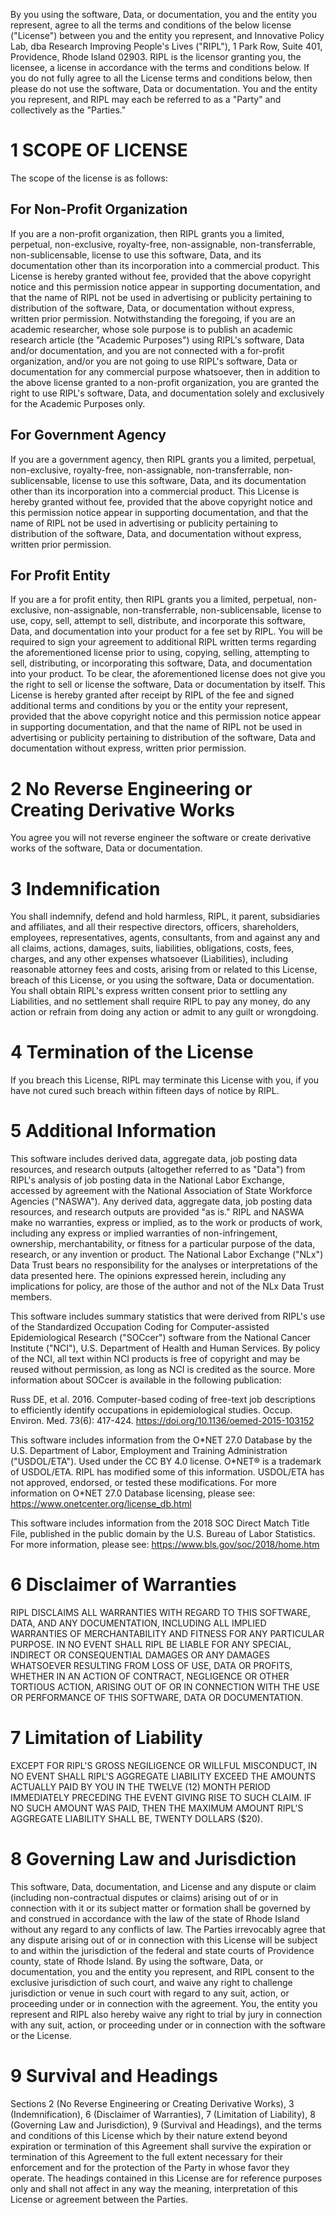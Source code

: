 By you using the software, Data, or documentation, you and the entity you represent, agree to all the terms and conditions of the below license ("License") between you and the entity you represent, and Innovative Policy Lab, dba Research Improving People's Lives ("RIPL"), 1 Park Row, Suite 401, Providence, Rhode Island 02903.  RIPL is the licensor granting you, the licensee, a license in accordance with the terms and conditions below.  If you do not fully agree to all the License terms and conditions below, then please do not use the software, Data or documentation.  You and the entity you represent, and RIPL may each be referred to as a "Party" and collectively as the "Parties."

# 1 SCOPE OF LICENSE

The scope of the license is as follows:

## For Non-Profit Organization

If you are a non-profit organization, then RIPL grants you a limited, perpetual, non-exclusive, royalty-free, non-assignable, non-transferrable, non-sublicensable, license to use this software, Data, and its documentation other than its incorporation into a commercial product.  This License is hereby granted without fee, provided that the above copyright notice and this permission notice appear in supporting documentation, and that the name of RIPL not be used in advertising or publicity pertaining to distribution of the software, Data, or documentation without express, written prior permission.  Notwithstanding the foregoing, if you are an academic researcher, whose sole purpose is to publish an academic research article (the "Academic Purposes") using RIPL's software, Data and/or documentation, and you are not connected with a for-profit organization, and/or you are not going to use RIPL's software, Data or documentation for any commercial purpose whatsoever, then in addition to the above license granted to a non-profit organization, you are granted the right to use RIPL's software, Data, and documentation solely and exclusively for the Academic Purposes only. 

## For Government Agency

If you are a government agency, then RIPL grants you a limited, perpetual, non-exclusive, royalty-free, non-assignable, non-transferrable, non-sublicensable, license to use this software, Data, and its documentation other than its incorporation into a commercial product.  This License is hereby granted without fee, provided that the above copyright notice and this permission notice appear in supporting documentation, and that the name of RIPL not be used in advertising or publicity pertaining to distribution of the software, Data, and documentation without express, written prior permission.

## For Profit Entity

If you are a for profit entity, then RIPL grants you a limited, perpetual, non-exclusive, non-assignable, non-transferrable, non-sublicensable, license to use, copy, sell, attempt to sell, distribute, and incorporate this software, Data, and documentation into your product for a fee set by RIPL.  You will be required to sign your agreement to additional RIPL written terms regarding the aforementioned license prior to using, copying, selling, attempting to sell, distributing, or incorporating this software, Data, and documentation into your product.  To be clear, the aforementioned license does not give you the right to sell or license the software, Data or documentation by itself.  This License is hereby granted after receipt by RIPL of the fee and signed additional terms and conditions by you or the entity your represent, provided that the above copyright notice and this permission notice appear in supporting documentation, and that the name of RIPL not be used in advertising or publicity pertaining to distribution of the software, Data and documentation without express, written prior permission.

# 2 No Reverse Engineering or Creating Derivative Works

You agree you will not reverse engineer the software or create derivative works of the software, Data or documentation.  

# 3 Indemnification

You shall indemnify, defend and hold harmless, RIPL, it parent, subsidiaries and affiliates, and all their respective directors, officers, shareholders, employees, representatives, agents, consultants, from and against any and all claims, actions, damages, suits, liabilities, obligations, costs, fees, charges, and any other expenses whatsoever (Liabilities), including reasonable attorney fees and costs, arising from or related to this License, breach of this License, or you using the software, Data or documentation.  You shall obtain RIPL's express written consent prior to settling any Liabilities, and no settlement shall require RIPL to pay any money, do any action or refrain from doing any action or admit to any guilt or wrongdoing.  

# 4 Termination of the License

If you breach this License, RIPL may terminate this License with you, if you have not cured such breach within fifteen days of notice by RIPL.  

# 5 Additional Information

This software includes derived data, aggregate data, job posting data resources, and research outputs (altogether referred to as "Data") from RIPL's analysis of job posting data in the National Labor Exchange, accessed by agreement with the National Association of State Workforce Agencies ("NASWA").  Any derived data, aggregate data, job posting data resources, and research outputs are provided "as is." RIPL and NASWA make no warranties, express or implied, as to the work or products of work, including any express or implied warranties of non-infringement, ownership, merchantability, or fitness for a particular purpose of the data, research, or any invention or product.  The National Labor Exchange ("NLx") Data Trust bears no responsibility for the analyses or interpretations of the data presented here. The opinions expressed herein, including any implications for policy, are those of the author and not of the NLx Data Trust members.

This software includes summary statistics that were derived from RIPL's use of the Standardized Occupation Coding for Computer-assisted Epidemiological Research ("SOCcer") software from the National Cancer Institute ("NCI"), U.S. Department of Health and Human Services.  By policy of the NCI, all text within NCI products is free of copyright and may be reused without permission, as long as NCI is credited as the source. More information about
SOCcer is available in the following publication:

Russ DE, et al. 2016. Computer-based coding of free-text job descriptions to efficiently identify occupations in epidemiological studies. Occup. Environ. Med. 73(6): 417-424. https://doi.org/10.1136/oemed-2015-103152

This software includes information from the O\*NET 27.0 Database by the U.S. Department of Labor, Employment and Training Administration ("USDOL/ETA").  Used under the CC BY 4.0 license.  O\*NET® is a trademark of USDOL/ETA.  RIPL has modified some of this information.  USDOL/ETA has not approved, endorsed, or tested these modifications.  For more information on O\*NET 27.0 Database licensing, please see: https://www.onetcenter.org/license_db.html

This software includes information from the 2018 SOC Direct Match Title File, published in the public domain by the U.S. Bureau of Labor Statistics.  For more information, please see: https://www.bls.gov/soc/2018/home.htm

# 6 Disclaimer of Warranties

RIPL DISCLAIMS ALL WARRANTIES WITH REGARD TO THIS SOFTWARE, DATA, AND ANY DOCUMENTATION, INCLUDING ALL IMPLIED WARRANTIES OF MERCHANTABILITY AND FITNESS FOR ANY PARTICULAR PURPOSE.  IN NO EVENT SHALL RIPL BE LIABLE FOR ANY SPECIAL, INDIRECT OR CONSEQUENTIAL DAMAGES OR ANY DAMAGES WHATSOEVER RESULTING FROM LOSS OF USE, DATA OR PROFITS, WHETHER IN AN ACTION OF CONTRACT, NEGLIGENCE OR OTHER TORTIOUS ACTION, ARISING OUT OF OR IN CONNECTION WITH THE USE OR PERFORMANCE OF THIS SOFTWARE, DATA OR DOCUMENTATION.

# 7 Limitation of Liability

EXCEPT FOR RIPL'S GROSS NEGILIGENCE OR WILLFUL MISCONDUCT, IN NO EVENT SHALL RIPL'S AGGREGATE LIABILITY EXCEED THE AMOUNTS ACTUALLY PAID BY YOU IN THE TWELVE (12) MONTH PERIOD IMMEDIATELY PRECEDING THE EVENT GIVING RISE TO SUCH CLAIM. IF NO SUCH AMOUNT WAS PAID, THEN THE MAXIMUM AMOUNT RIPL'S AGGREGATE LIABILITY SHALL BE, TWENTY DOLLARS ($20).  

# 8 Governing Law and Jurisdiction

This software, Data, documentation, and License and any dispute or claim (including non-contractual disputes or claims) arising out of or in connection with it or its subject matter or formation shall be governed by and construed in accordance with the law of the state of Rhode Island without any regard to any conflicts of law. The Parties irrevocably agree that any dispute arising out of or in connection with this License will be subject to and within the jurisdiction of the federal and state courts of Providence county, state of Rhode Island.  By using the software, Data, or documentation, you and the entity you represent, and RIPL consent to the exclusive jurisdiction of such court, and waive any right to challenge jurisdiction or venue in such court with regard to any suit, action, or proceeding under or in connection with the agreement.  You, the entity you represent and RIPL also hereby waive any right to trial by jury in connection with any suit, action, or proceeding under or in connection with the software or the License.

# 9 Survival and Headings

Sections 2 (No Reverse Engineering or Creating Derivative Works), 3 (Indemnification), 6 (Disclaimer of Warranties), 7 (Limitation of Liability), 8 (Governing Law and Jurisdiction), 9 (Survival and Headings), and the terms and conditions of this License which by their nature extend beyond expiration or termination of this Agreement shall survive the expiration or termination of this Agreement to the full extent necessary for their enforcement and for the protection of the Party in whose favor they operate.  The headings contained in this License are for reference purposes only and shall not affect in any way the meaning, interpretation of this License or agreement between the Parties.  
